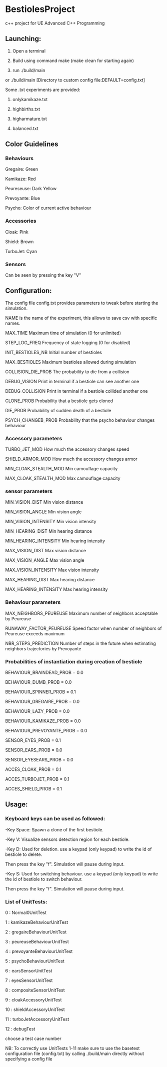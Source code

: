 # BestiolesProject

c++ project for UE Advanced C++ Programming

## Launching:

1) Open a terminal

2) Build using command make (make clean for starting again)

3) run .\/build/main 

or .\/build/main [Directory to custom config file:DEFAULT=config.txt]


Some .txt experiments are provided:

1) onlykamikaze.txt

2) highbirths.txt

3) higharmature.txt

4) balanced.txt

## Color Guidelines

### Behaviours

Gregaire: Green

Kamikaze: Red

Peureseuse: Dark Yellow

Prevoyante: Blue

Psycho: Color of current active behaviour

### Accessories

Cloak: Pink

Shield: Brown

TurboJet: Cyan

### Sensors

Can be seen by pressing the key "V"


## Configuration:

The config file config.txt provides parameters to tweak before starting the simulation.

NAME is the name of the experiment, this allows to save csv with specific names.

MAX_TIME Maximum time of simulation (0 for unlimited)

STEP_LOG_FREQ Frequency of state logging (0 for disabled)

INIT_BESTIOLES_NB Initial number of bestioles

MAX_BESTIOLES Maximum bestioles allowed during simulation

COLLISION_DIE_PROB The probability to die from a collision

DEBUG_VISION Print in terminal if a bestiole can see another one

DEBUG_COLLISION Print in terminal if a bestiole collided another one

CLONE_PROB Probability that a bestiole gets cloned

DIE_PROB Probability of sudden death of a bestiole

PSYCH_CHANGEB_PROB Probability that the psycho behaviour changes behaviour

### Accessory parameters

TURBO_JET_MOD How much the accessory changes speed

SHIELD_ARMOR_MOD How much the accessory changes armor

MIN_CLOAK_STEALTH_MOD Min camouflage capacity

MAX_CLOAK_STEALTH_MOD Max camouflage capacity


### sensor parameters

MIN_VISION_DIST Min vision distance

MIN_VISION_ANGLE Min vision angle

MIN_VISION_INTENSITY Min vision intensity

MIN_HEARING_DIST Min hearing distance

MIN_HEARING_INTENSITY Min hearing intensity


MAX_VISION_DIST Max vision distance

MAX_VISION_ANGLE Max vision angle

MAX_VISION_INTENSITY Max vision intensity

MAX_HEARING_DIST Max hearing distance

MAX_HEARING_INTENSITY Max hearing intensity 



### Behaviour parameters

MAX_NEIGHBORS_PEUREUSE Maximum number of neighbors acceptable by Peureuse

RUNAWAY_FACTOR_PEUREUSE Speed factor when number of neighbors of Peureuse exceeds maximum

NBR_STEPS_PREDICTION Number of steps in the future when estimating neighbors trajectories by Prevoyante


### Probabilities of instantiation during creation of bestiole

BEHAVIOUR_BRAINDEAD_PROB = 0.0

BEHAVIOUR_DUMB_PROB = 0.0

BEHAVIOUR_SPINNER_PROB = 0.1

BEHAVIOUR_GREGAIRE_PROB = 0.0

BEHAVIOUR_LAZY_PROB = 0.0

BEHAVIOUR_KAMIKAZE_PROB = 0.0

BEHAVIOUR_PREVOYANTE_PROB = 0.0


SENSOR_EYES_PROB = 0.1

SENSOR_EARS_PROB = 0.0

SENSOR_EYESEARS_PROB = 0.0

ACCES_CLOAK_PROB = 0.1

ACCES_TURBOJET_PROB = 0.1

ACCES_SHIELD_PROB = 0.1


## Usage:

### Keyboard keys can be used as followed:

-Key Space: Spawn a clone of the first bestiole.

-Key V: Visualize sensors detection region for each bestiole.


-Key D: Used for deletion. use a keypad (only keypad) to write the id of bestiole to delete. 

Then press the key "f". Simulation will pause during input.

-Key S: Used for switching behaviour. use a keypad (only keypad) to write the id of bestiole to switch behaviour.

Then press the key "f". Simulation will pause during input.

### List of UnitTests:

0 : Normal0UnitTest 

1 : kamikazeBehaviourUnitTest

2 : gregaireBehaviourUnitTest

3 : peureuseBehaviourUnitTest

4 : prevoyanteBehaviourUnitTest

5 : psychoBehaviourUnitTest

6 : earsSensorUnitTest

7 : eyesSensorUnitTest

8 : compositeSensorUnitTest

9 : cloakAccessoryUnitTest

10 : shieldAccessoryUnitTest

11 : turboJetAccessoryUnitTest

12 : debugTest

choose a test case number 

NB: To correctly use UnitTests 1-11 make sure to use the basetest configuration file (config.txt) by calling ./build/main directly without specifying a config file
